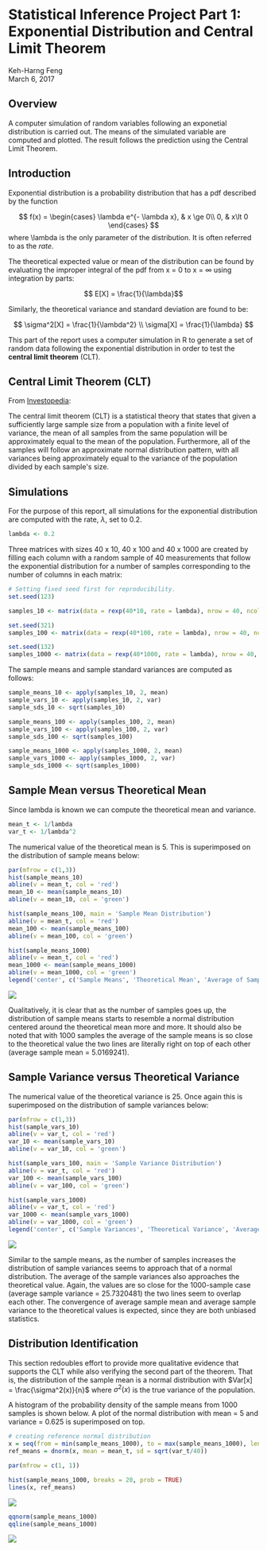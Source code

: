 # Statistical Inference Project Part 1: Exponential Distribution and Central Limit Theorem
Keh-Harng Feng  
March 6, 2017  



## Overview
A computer simulation of random variables following an exponetial distribution is carried out. The means of the simulated variable are computed and plotted. The result follows the prediction using the Central Limit Theorem.

## Introduction

Exponential distribution is a probability distribution that has a pdf described by the function

$$ 
f(x) = 
\begin{cases}
    \lambda e^{- \lambda x}, & x \ge 0\\
    0, & x\lt 0
\end{cases}
$$
where \lambda is the only parameter of the distribution.  It is often referred to as the *rate*. 

The theoretical expected value or mean of the distribution can be found by evaluating the improper integral of the pdf from x = 0 to x = $\infty$ using integration by parts:

$$ E[X] = \frac{1}{\lambda}$$

Similarly, the theoretical variance and standard deviation are found to be:

$$ 
\sigma^2[X] = \frac{1}{\lambda^2} \\
\sigma[X] = \frac{1}{\lambda}
$$

This part of the report uses a computer simulation in R to generate a set of random data following the exponential distribution in order to test the **central limit theorem**  (CLT).

## Central Limit Theorem (CLT)

From [Investopedia](http://www.investopedia.com/terms/c/central_limit_theorem.asp):

The central limit theorem (CLT) is a statistical theory that states that given a sufficiently large sample size from a population with a finite level of variance, the mean of all samples from the same population will be approximately equal to the mean of the population. Furthermore, all of the samples will follow an approximate normal distribution pattern, with all variances being approximately equal to the variance of the population divided by each sample's size.


## Simulations

For the purpose of this report, all simulations for the exponential distribution are computed with the rate, $\lambda$, set to 0.2.


```r
lambda <- 0.2
```

Three matrices with sizes 40 x 10, 40 x 100 and 40 x 1000 are created by filling each column with a random sample of 40 measurements that follow the exponential distribution for a number of samples corresponding to the number of columns in each matrix:


```r
# Setting fixed seed first for reproducibility.
set.seed(123)

samples_10 <- matrix(data = rexp(40*10, rate = lambda), nrow = 40, ncol = 10)

set.seed(321)
samples_100 <- matrix(data = rexp(40*100, rate = lambda), nrow = 40, ncol = 100)

set.seed(132)
samples_1000 <- matrix(data = rexp(40*1000, rate = lambda), nrow = 40, ncol = 1000)
```

The sample means and sample standard variances are computed as follows:


```r
sample_means_10 <- apply(samples_10, 2, mean)
sample_vars_10 <- apply(samples_10, 2, var)
sample_sds_10 <- sqrt(samples_10)

sample_means_100 <- apply(samples_100, 2, mean)
sample_vars_100 <- apply(samples_100, 2, var)
sample_sds_100 <- sqrt(samples_100)

sample_means_1000 <- apply(samples_1000, 2, mean)
sample_vars_1000 <- apply(samples_1000, 2, var)
sample_sds_1000 <- sqrt(samples_1000)
```

## Sample Mean versus Theoretical Mean

Since lambda is known we can compute the theoretical mean and variance.


```r
mean_t <- 1/lambda
var_t <- 1/lambda^2
```

The numerical value of the theoretical mean is 5. This is superimposed on the distribution of sample means below:


```r
par(mfrow = c(1,3))
hist(sample_means_10)
abline(v = mean_t, col = 'red')
mean_10 <- mean(sample_means_10)
abline(v = mean_10, col = 'green')

hist(sample_means_100, main = 'Sample Mean Distribution')
abline(v = mean_t, col = 'red')
mean_100 <- mean(sample_means_100)
abline(v = mean_100, col = 'green')

hist(sample_means_1000)
abline(v = mean_t, col = 'red')
mean_1000 <- mean(sample_means_1000)
abline(v = mean_1000, col = 'green')
legend('center', c('Sample Means', 'Theoretical Mean', 'Average of Sample Means'), lty = c(1,1,1), col = c('black', 'red', 'green'))
```

![](Simulation_files/figure-html/mean_figure-1.png)<!-- -->

Qualitatively, it is clear that as the number of samples goes up, the distribution of sample means starts to resemble a normal distribution centered around the theoretical mean more and more. It should also be noted that with 1000 samples the average of the sample means is so close to the theoretical value the two lines are literally right on top of each other (average sample mean = 5.0169241).

## Sample Variance versus Theoretical Variance

The numerical value of the theoretical variance is 25. Once again this is superimposed on the distribution of sample variances below:


```r
par(mfrow = c(1,3))
hist(sample_vars_10)
abline(v = var_t, col = 'red')
var_10 <- mean(sample_vars_10)
abline(v = var_10, col = 'green')

hist(sample_vars_100, main = 'Sample Variance Distribution')
abline(v = var_t, col = 'red')
var_100 <- mean(sample_vars_100)
abline(v = var_100, col = 'green')

hist(sample_vars_1000)
abline(v = var_t, col = 'red')
var_1000 <- mean(sample_vars_1000)
abline(v = var_1000, col = 'green')
legend('center', c('Sample Variances', 'Theoretical Variance', 'Average of Sample Variances'), lty = c(1,1,1), col = c('black', 'red', 'green'))
```

![](Simulation_files/figure-html/var_figure-1.png)<!-- -->

Similar to the sample means, as the number of samples increases the distribution of sample variances seems to approach that of a normal distribution. The average of the sample variances also approaches the theoretical value. Again, the values are so close for the 1000-sample case (average sample variance = 25.7320481) the two lines seem to overlap each other. The convergence of average sample mean and average sample variance to the theoretical values is expected, since they are both unbiased statistics.

## Distribution Identification

This section redoubles effort to provide more qualitative evidence that supports the CLT while also verifying the second part of the theorem. That is, the distribution of the sample mean is a normal distribution with $Var[x] = \frac{\sigma^2(x)}{n}$ where $\sigma^2(x)$ is the true variance of the population. 

A histogram of the probability density of the sample means from 1000 samples is shown below. A plot of the normal distribution with mean = 5 and variance = 0.625 is superimposed on top.

```r
# creating reference normal distribution
x = seq(from = min(sample_means_1000), to = max(sample_means_1000), length.out = 100)
ref_means = dnorm(x, mean = mean_t, sd = sqrt(var_t/40))

par(mfrow = c(1, 1))

hist(sample_means_1000, breaks = 20, prob = TRUE)
lines(x, ref_means)
```

![](Simulation_files/figure-html/norm_compare-1.png)<!-- -->




```r
qqnorm(sample_means_1000)
qqline(sample_means_1000)
```

![](Simulation_files/figure-html/qq-1.png)<!-- -->
